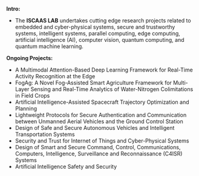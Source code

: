 **Intro:**
-  The **ISCAAS LAB** undertakes cutting edge research projects related to embedded and cyber-physical systems, secure and trustworthy systems, intelligent systems, parallel computing, edge computing, artificial intelligence (AI), computer vision, quantum computing, and quantum machine learning.
<!--
- 👀 I’m interested in ...
- 🌱 I’m currently learning ...
- 💞️ I’m looking to collaborate on ...
- 📫 How to reach me ...
- 😄 Pronouns: ...
- ⚡ Fun fact: ... -->

**Ongoing Projects:**
- A Multimodal Attention-Based Deep Learning Framework for Real-Time Activity Recognition at the Edge
- FogAg: A Novel Fog-Assisted Smart Agriculture Framework for Multi-Layer Sensing and Real-Time Analytics of Water-Nitrogen Colimitations in Field Crops
- Artificial Intelligence-Assisted Spacecraft Trajectory Optimization and Planning
- Lightweight Protocols for Secure Authentication and Communication between Unmanned Aerial Vehicles and the Ground Control Station
- Design of Safe and Secure Autonomous Vehicles and Intelligent Transportation Systems
- Security and Trust for Internet of Things and Cyber-Physical Systems
- Design of Smart and Secure Command, Control, Communications, Computers, Intelligence, Surveillance and Reconnaissance (C4ISR) Systems
- Artificial Intelligence Safety and Security
  
<!---
iscaas/iscaas is a ✨ special ✨ repository because its `README.md` (this file) appears on your GitHub profile.
You can click the Preview link to take a look at your changes.
--->
